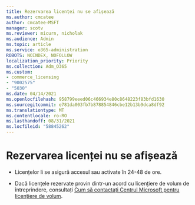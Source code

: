```yaml
---
title: Rezervarea licenței nu se afișează
ms.author: cmcatee
author: cmcatee-MSFT
manager: scotv
ms.reviewer: micurn, nicholak
ms.audience: Admin
ms.topic: article
ms.service: o365-administration
ROBOTS: NOINDEX, NOFOLLOW
localization_priority: Priority
ms.collection: Adm_O365
ms.custom:
- commerce_licensing
- "9002575"
- "5030"
ms.date: 04/14/2021
ms.openlocfilehash: 958799eeed06c466934e80c8648223f83bfd1630
ms.sourcegitcommit: e781da003fb7b878854846cbe12b13b9dca8df92
ms.translationtype: MT
ms.contentlocale: ro-RO
ms.lasthandoff: 08/31/2021
ms.locfileid: "58845262"
---
```

# <a name="license-reservation-does-not-show"></a>Rezervarea licenței nu se afișează

- Licențelor li se asigură accesul sau activate în 24-48 de ore.

- Dacă licențele rezervate provin dintr-un acord cu licențiere de volum de întreprindere, consultați [Cum să contactați Centrul Microsoft pentru licențiere de volum](https://support.microsoft.com/help/4471406/how-to-contact-the-microsoft-volume-licensing-service-center).
